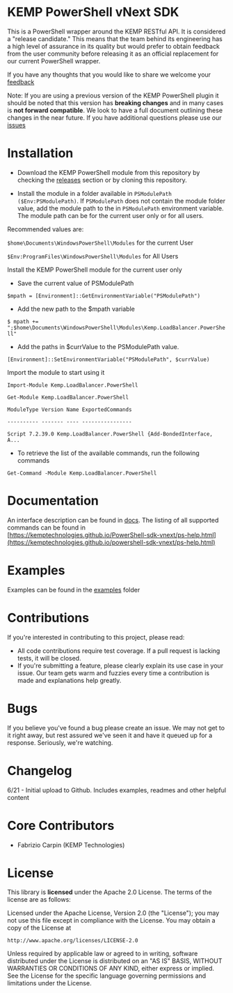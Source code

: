 KEMP PowerShell vNext SDK
====================
This is a PowerShell wrapper around the KEMP RESTful API. It is considered a "release candidate." This means that the team behind its engineering has a high level of assurance in its quality but would prefer to obtain feedback from the user community before releasing it as an official replacement for our current PowerShell wrapper.

If you have any thoughts that you would like to share we welcome your [feedback](https://github.com/KEMPtechnologies/PowerShell-sdk-vnext/issues)

Note: If you are using a previous version of the KEMP PowerShell plugin it should be noted that this version has __breaking changes__ and in many cases is __not forward compatible__. We look to have a full document outlining these changes in the near future. If you have additional questions please use our 
[issues](https://github.com/KEMPtechnologies/PowerShell-sdk-vnext/issues)

Installation 
============

* Download the KEMP PowerShell module from this repository by checking the [releases](https://github.com/KEMPtechnologies/PowerShell-sdk-vnext/releases) section or by cloning this repository.

* Install the module in a folder available in `PSModulePath` `($Env:PSModulePath)`. If `PSModulePath` does not contain the module folder value, add the module path to the in `PSModulePath` environment variable. The module path can be for the current user only or for all users. 

Recommended values are:

`$home\Documents\WindowsPowerShell\Modules` for the current User

`$Env:ProgramFiles\WindowsPowerShell\Modules` for All Users

Install the KEMP PowerShell module for the current user only

* Save the current value of PSModulePath

```$mpath = [Environment]::GetEnvironmentVariable("PSModulePath")```

* Add the new path to the $mpath variable

```$ mpath += ";$home\Documents\WindowsPowerShell\Modules\Kemp.LoadBalancer.PowerShell"```

* Add the paths in $currValue to the PSModulePath value.

```[Environment]::SetEnvironmentVariable("PSModulePath", $currValue)```

Import the module to start using it

```
Import-Module Kemp.LoadBalancer.PowerShell

Get-Module Kemp.LoadBalancer.PowerShell

ModuleType Version Name ExportedCommands

---------- ------- ---- ----------------

Script 7.2.39.0 Kemp.LoadBalancer.PowerShell {Add-BondedInterface, A...
```
* To retrieve the list of the available commands, run the following commands

```Get-Command -Module Kemp.LoadBalancer.PowerShell```

Documentation
=====
An interface description can be found in [docs](docs).
The listing of all supported commands can be found in [https://kemptechnologies.github.io/PowerShell-sdk-vnext/ps-help.html](https://kemptechnologies.github.io/powershell-sdk-vnext/ps-help.html) 


Examples
=====
Examples can be found in the [examples](examples) folder

Contributions
=============
If you're interested in contributing to this project, please read: 

* All code contributions require test coverage. If a pull request is lacking tests, it will be closed.
* If you're submitting a feature, please clearly explain its use case in your issue. Our team gets warm and fuzzies every time a contribution is made and explanations help greatly.

Bugs
=====
If you believe you've found a bug please create an issue. We may not get to it right away, but rest assured we've seen it and have it queued up for a response. Seriously, we're watching.

Changelog
=========
6/21 - Initial upload to Github. Includes examples, readmes and other helpful content

Core Contributors
============

* Fabrizio Carpin (KEMP Technologies)

License
=====
This library is __licensed__ under the Apache 2.0 License. The terms of the license are as follows: 

Licensed under the Apache License, Version 2.0 (the "License");
you may not use this file except in compliance with the License.
You may obtain a copy of the License at

    http://www.apache.org/licenses/LICENSE-2.0

Unless required by applicable law or agreed to in writing, software
distributed under the License is distributed on an "AS IS" BASIS,
WITHOUT WARRANTIES OR CONDITIONS OF ANY KIND, either express or implied.
See the License for the specific language governing permissions and
limitations under the License.

